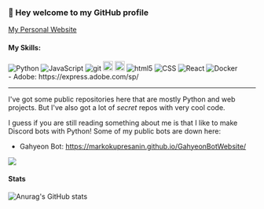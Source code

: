 ### 👋 Hey welcome to my GitHub profile

[My Personal Website](https://markokupresanin.github.io/KaptainKermit1/)  


#### My Skills:
<p>
<img alt="Python" src="https://img.shields.io/badge/Python%20-%2314354C.svg?style=flat-square&logo=python&logoColor=white" />
<img alt="JavaScript" src="https://img.shields.io/badge/JavaScript%20-%23F7DF1E.svg?style=flat-square&logo=javascript&logoColor=black" />
<img alt="git" src="https://img.shields.io/badge/-Git-F05032?style=flat-square&logo=git&logoColor=white" />
<img alt="java" src="https://img.shields.io/badge/java-%23ED8B00.svg?style=for-the-badge&logo=java&logoColor=white" style="height:20px;"/>
<img alt="linux" src="https://img.shields.io/badge/Linux-FCC624?style=for-the-badge&logo=linux&logoColor=black" style="height:20px;"/>
<img alt="html5" src="https://img.shields.io/badge/-HTML5-E34F26?style=flat-square&logo=html5&logoColor=white" />
<img alt="CSS" src="https://img.shields.io/badge/CSS%20-%231572B6.svg?style=flat-square&logo=css3&logoColor=white" />
<img alt="React" src="https://img.shields.io/badge/-React-45b8d8?style=flat-square&logo=react&logoColor=white" />
<img alt="Docker" src="https://img.shields.io/badge/-Docker-46a2f1?style=flat-square&logo=docker&logoColor=white" />
<br/>- Adobe: https://express.adobe.com/sp/
</p>

<hr/>
<!--https://github.com/Ileriayo/markdown-badges-->

I've got some public repositories here that are mostly Python and web projects. But I've also got a lot of *secret* repos with very cool code.

I guess if you are still reading something about me is that I like to make Discord bots with Python!
Some of my public bots are down here:



   * Gahyeon Bot: https://markokupresanin.github.io/GahyeonBotWebsite/
<a href="https://top.gg/bot/813634913885618197">
  <img src="https://top.gg/api/widget/813634913885618197.svg">
</a>
  
  
#### Stats

![Anurag's GitHub stats](https://github-readme-stats.vercel.app/api?username=MarkoKupresanin&show_icons=true&theme=tokyonight)
<!--THEMES FOR THE WIDGET THING:    dark, radical, merko, gruvbox, tokyonight, onedark, cobalt, synthwave, highcontrast, dracula -->
